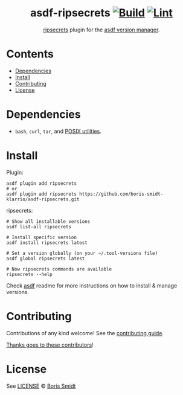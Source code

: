<div align="center">

# asdf-ripsecrets [![Build](https://github.com/boris-smidt-klarrio/asdf-ripsecrets/actions/workflows/build.yml/badge.svg)](https://github.com/boris-smidt-klarrio/asdf-ripsecrets/actions/workflows/build.yml) [![Lint](https://github.com/boris-smidt-klarrio/asdf-ripsecrets/actions/workflows/lint.yml/badge.svg)](https://github.com/boris-smidt-klarrio/asdf-ripsecrets/actions/workflows/lint.yml)

[ripsecrets](https://github.com/sirwart/ripsecrets) plugin for the [asdf version manager](https://asdf-vm.com).

</div>

# Contents

- [Dependencies](#dependencies)
- [Install](#install)
- [Contributing](#contributing)
- [License](#license)

# Dependencies

- `bash`, `curl`, `tar`, and [POSIX utilities](https://pubs.opengroup.org/onlinepubs/9699919799/idx/utilities.html).

# Install

Plugin:

```shell
asdf plugin add ripsecrets
# or
asdf plugin add ripsecrets https://github.com/boris-smidt-klarrio/asdf-ripsecrets.git
```

ripsecrets:

```shell
# Show all installable versions
asdf list-all ripsecrets

# Install specific version
asdf install ripsecrets latest

# Set a version globally (on your ~/.tool-versions file)
asdf global ripsecrets latest

# Now ripsecrets commands are available
ripsecrets --help
```

Check [asdf](https://github.com/asdf-vm/asdf) readme for more instructions on how to
install & manage versions.

# Contributing

Contributions of any kind welcome! See the [contributing guide](contributing.md).

[Thanks goes to these contributors](https://github.com/boris-smidt-klarrio/asdf-ripsecrets/graphs/contributors)!

# License

See [LICENSE](LICENSE) © [Boris Smidt](https://github.com/boris-smidt-klarrio/)
